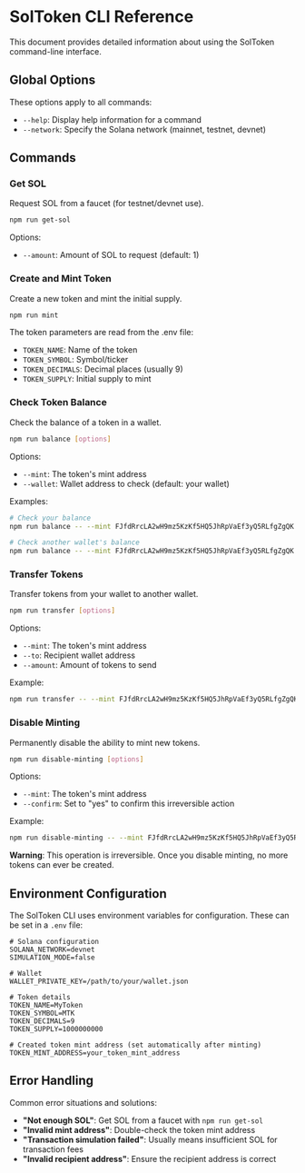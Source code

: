 # SolToken CLI Reference

This document provides detailed information about using the SolToken command-line interface.

## Global Options

These options apply to all commands:

- `--help`: Display help information for a command
- `--network`: Specify the Solana network (mainnet, testnet, devnet)

## Commands

### Get SOL

Request SOL from a faucet (for testnet/devnet use).

```bash
npm run get-sol
```

Options:
- `--amount`: Amount of SOL to request (default: 1)

### Create and Mint Token

Create a new token and mint the initial supply.

```bash
npm run mint
```

The token parameters are read from the .env file:
- `TOKEN_NAME`: Name of the token
- `TOKEN_SYMBOL`: Symbol/ticker
- `TOKEN_DECIMALS`: Decimal places (usually 9)
- `TOKEN_SUPPLY`: Initial supply to mint

### Check Token Balance

Check the balance of a token in a wallet.

```bash
npm run balance [options]
```

Options:
- `--mint`: The token's mint address
- `--wallet`: Wallet address to check (default: your wallet)

Examples:
```bash
# Check your balance
npm run balance -- --mint FJfdRrcLA2wH9mz5KzKf5HQ5JhRpVaEf3yQ5RLfgZgQK

# Check another wallet's balance
npm run balance -- --mint FJfdRrcLA2wH9mz5KzKf5HQ5JhRpVaEf3yQ5RLfgZgQK --wallet 5hFSKLpZMr3wBpyHJeitcDgP8FrDerfBAZvJek4jg2Xr
```

### Transfer Tokens

Transfer tokens from your wallet to another wallet.

```bash
npm run transfer [options]
```

Options:
- `--mint`: The token's mint address
- `--to`: Recipient wallet address
- `--amount`: Amount of tokens to send

Example:
```bash
npm run transfer -- --mint FJfdRrcLA2wH9mz5KzKf5HQ5JhRpVaEf3yQ5RLfgZgQK --to 5hFSKLpZMr3wBpyHJeitcDgP8FrDerfBAZvJek4jg2Xr --amount 1000000000
```

### Disable Minting

Permanently disable the ability to mint new tokens.

```bash
npm run disable-minting [options]
```

Options:
- `--mint`: The token's mint address
- `--confirm`: Set to "yes" to confirm this irreversible action

Example:
```bash
npm run disable-minting -- --mint FJfdRrcLA2wH9mz5KzKf5HQ5JhRpVaEf3yQ5RLfgZgQK --confirm yes
```

**Warning**: This operation is irreversible. Once you disable minting, no more tokens can ever be created.

## Environment Configuration

The SolToken CLI uses environment variables for configuration. These can be set in a `.env` file:

```
# Solana configuration
SOLANA_NETWORK=devnet
SIMULATION_MODE=false

# Wallet
WALLET_PRIVATE_KEY=/path/to/your/wallet.json

# Token details 
TOKEN_NAME=MyToken
TOKEN_SYMBOL=MTK
TOKEN_DECIMALS=9
TOKEN_SUPPLY=1000000000

# Created token mint address (set automatically after minting)
TOKEN_MINT_ADDRESS=your_token_mint_address
```

## Error Handling

Common error situations and solutions:

- **"Not enough SOL"**: Get SOL from a faucet with `npm run get-sol`
- **"Invalid mint address"**: Double-check the token mint address
- **"Transaction simulation failed"**: Usually means insufficient SOL for transaction fees
- **"Invalid recipient address"**: Ensure the recipient address is correct